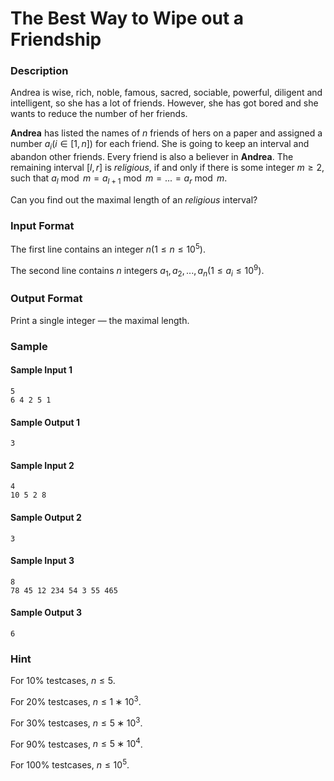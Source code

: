 # The Best Way to Wipe out a Friendship

### Description

Andrea is wise, rich, noble, famous, sacred, sociable, powerful, diligent and intelligent, so she has a lot of friends. However, she has got bored and she wants to reduce the number of her friends.

**Andrea** has listed the names of $n$ friends of hers on a paper and assigned a number $a_i (i∈[1,n])$ for each friend. She is going to keep an interval and abandon other friends. Every friend is also a believer in **Andrea**. The remaining interval $[l,r]$ is *religious*, if and only if there is some integer $m≥2$, such that $a_l \bmod m = a_{l+1} \bmod m =...= a_r \bmod m$.

Can you find out the maximal length of an *religious* interval?

### Input Format

The first line contains an integer $n (1≤n≤10^5)$.

The second line contains $n$ integers $a_1,a_2,...,a_n (1≤a_i≤10^9)$.

### Output Format

Print a single integer — the maximal length.

### Sample

#### Sample Input 1

```
5
6 4 2 5 1
```

#### Sample Output 1

```
3
```

#### Sample Input 2

```
4
10 5 2 8
```

#### Sample Output 2

```
3
```

#### Sample Input 3

```
8
78 45 12 234 54 3 55 465
```

#### Sample Output 3

```
6
```

### Hint

For 10% testcases, $n≤5$.

For 20% testcases, $n≤1∗10^3$.

For 30% testcases, $n≤5∗10^3$.

For 90% testcases, $n≤5∗10^4$.

For 100% testcases, $n≤10^5$.